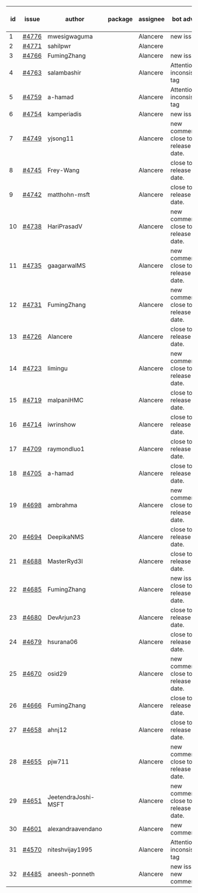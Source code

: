 | id | issue | author | package | assignee | bot advice | created date of issue | target release date | date from target |
| ------ | ------ | ------ | ------ | ------ | ------ | ------ | ------ | :-----: |
| 1 | [#4776](https://github.com/Azure/sdk-release-request/issues/4776) | mwesigwaguma |  | Alancere | new issue. | 11-21 | 12-22 |  |
| 2 | [#4771](https://github.com/Azure/sdk-release-request/issues/4771) | sahilpwr |  | Alancere |  | 11-16 | 12-22 |  |
| 3 | [#4766](https://github.com/Azure/sdk-release-request/issues/4766) | FumingZhang |  | Alancere | new issue. | 11-15 | 12-22 |  |
| 4 | [#4763](https://github.com/Azure/sdk-release-request/issues/4763) | salambashir |  | Alancere | Attention to inconsistent tag | 11-13 | 12-22 |  |
| 5 | [#4759](https://github.com/Azure/sdk-release-request/issues/4759) | a-hamad |  | Alancere | Attention to inconsistent tag | 11-10 | 12-22 |  |
| 6 | [#4754](https://github.com/Azure/sdk-release-request/issues/4754) | kamperiadis |  | Alancere | new issue. | 11-10 | 12-22 |  |
| 7 | [#4749](https://github.com/Azure/sdk-release-request/issues/4749) | yjsong11 |  | Alancere | new comment. close to release date.  | 11-09 | 11-24 | 1 |
| 8 | [#4745](https://github.com/Azure/sdk-release-request/issues/4745) | Frey-Wang |  | Alancere | close to release date.  | 11-09 | 11-24 | 1 |
| 9 | [#4742](https://github.com/Azure/sdk-release-request/issues/4742) | matthohn-msft |  | Alancere | close to release date.  | 11-09 | 11-24 | 1 |
| 10 | [#4738](https://github.com/Azure/sdk-release-request/issues/4738) | HariPrasadV |  | Alancere | new comment. close to release date.  | 11-08 | 11-24 | 1 |
| 11 | [#4735](https://github.com/Azure/sdk-release-request/issues/4735) | gaagarwalMS |  | Alancere | new comment. close to release date.  | 11-08 | 11-24 | 1 |
| 12 | [#4731](https://github.com/Azure/sdk-release-request/issues/4731) | FumingZhang |  | Alancere | new comment. close to release date.  | 11-08 | 11-24 | 1 |
| 13 | [#4726](https://github.com/Azure/sdk-release-request/issues/4726) | Alancere |  | Alancere | close to release date.  | 11-07 | 11-24 | 1 |
| 14 | [#4723](https://github.com/Azure/sdk-release-request/issues/4723) | limingu |  | Alancere | new comment. close to release date.  | 11-06 | 11-24 | 1 |
| 15 | [#4719](https://github.com/Azure/sdk-release-request/issues/4719) | malpaniHMC |  | Alancere | close to release date.  | 11-06 | 11-24 | 1 |
| 16 | [#4714](https://github.com/Azure/sdk-release-request/issues/4714) | iwrinshow |  | Alancere | close to release date.  | 11-06 | 11-24 | 1 |
| 17 | [#4709](https://github.com/Azure/sdk-release-request/issues/4709) | raymondluo1 |  | Alancere | close to release date.  | 11-03 | 11-24 | 1 |
| 18 | [#4705](https://github.com/Azure/sdk-release-request/issues/4705) | a-hamad |  | Alancere | close to release date.  | 10-31 | 11-24 | 1 |
| 19 | [#4698](https://github.com/Azure/sdk-release-request/issues/4698) | ambrahma |  | Alancere | new comment. close to release date.  | 10-30 | 11-24 | 1 |
| 20 | [#4694](https://github.com/Azure/sdk-release-request/issues/4694) | DeepikaNMS |  | Alancere | close to release date.  | 10-30 | 11-24 | 1 |
| 21 | [#4688](https://github.com/Azure/sdk-release-request/issues/4688) | MasterRyd3l |  | Alancere | close to release date.  | 10-26 | 11-24 | 1 |
| 22 | [#4685](https://github.com/Azure/sdk-release-request/issues/4685) | FumingZhang |  | Alancere | new issue. close to release date.  | 10-26 | 11-24 | 1 |
| 23 | [#4680](https://github.com/Azure/sdk-release-request/issues/4680) | DevArjun23 |  | Alancere | close to release date.  | 10-24 | 11-24 | 1 |
| 24 | [#4679](https://github.com/Azure/sdk-release-request/issues/4679) | hsurana06 |  | Alancere | close to release date.  | 10-23 | 11-24 | 1 |
| 25 | [#4670](https://github.com/Azure/sdk-release-request/issues/4670) | osid29 |  | Alancere | new comment. close to release date.  | 10-23 | 11-24 | 1 |
| 26 | [#4666](https://github.com/Azure/sdk-release-request/issues/4666) | FumingZhang |  | Alancere | close to release date.  | 10-20 | 11-24 | 1 |
| 27 | [#4658](https://github.com/Azure/sdk-release-request/issues/4658) | ahnj12 |  | Alancere | close to release date.  | 10-17 | 11-24 | 1 |
| 28 | [#4655](https://github.com/Azure/sdk-release-request/issues/4655) | pjw711 |  | Alancere | new comment. close to release date.  | 10-13 | 11-24 | 1 |
| 29 | [#4651](https://github.com/Azure/sdk-release-request/issues/4651) | JeetendraJoshi-MSFT |  | Alancere | new comment. close to release date.  | 10-13 | 11-24 | 1 |
| 30 | [#4601](https://github.com/Azure/sdk-release-request/issues/4601) | alexandraavendano |  | Alancere | new comment. | 10-02 | 10-27 |  |
| 31 | [#4570](https://github.com/Azure/sdk-release-request/issues/4570) | niteshvijay1995 |  | Alancere | Attention to inconsistent tag | 09-26 | 10-27 |  |
| 32 | [#4485](https://github.com/Azure/sdk-release-request/issues/4485) | aneesh-ponneth |  | Alancere | new issue. new comment. | 08-31 | 09-22 |  |
